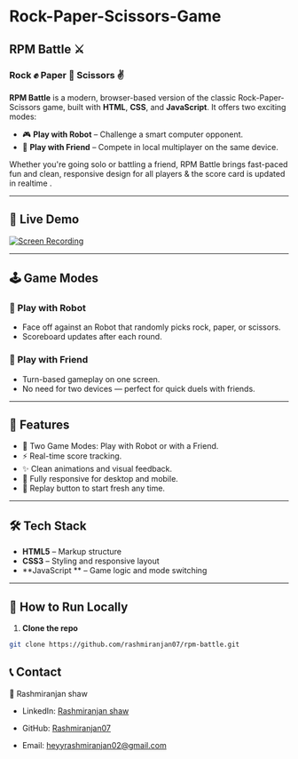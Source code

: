 # Rock-Paper-Scissors-Game
## RPM Battle ⚔️
### Rock ✊ Paper 📄 Scissors ✌️

**RPM Battle** is a modern, browser-based version of the classic Rock-Paper-Scissors game, built with **HTML**, **CSS**, and **JavaScript**. It offers two exciting modes:

- 🎮 **Play with Robot** – Challenge a smart computer opponent.
- 👥 **Play with Friend** – Compete in local multiplayer on the same device.

Whether you're going solo or battling a friend, RPM Battle brings fast-paced fun and clean, responsive design for all players & the score card is updated in realtime .

---

## 🔗 Live Demo

[![Screen Recording](https://github.com/user-attachments/assets/e3321977-ed94-45ec-80c4-b0423c71787a)](https://rashmiranjan07.github.io/Rock-Paper-Scissors-Game/)

---

## 🕹️ Game Modes

### 🤖 Play with Robot
- Face off against an Robot that randomly picks rock, paper, or scissors.
- Scoreboard updates after each round.
  
### 👬 Play with Friend
- Turn-based gameplay on one screen.
- No need for two devices — perfect for quick duels with friends.

---

## 🎯 Features

- 🧠 Two Game Modes: Play with Robot or with a Friend.
- ⚡ Real-time score tracking.
- ✨ Clean animations and visual feedback.
- 📱 Fully responsive for desktop and mobile.
- 🔁 Replay button to start fresh any time.

---

## 🛠 Tech Stack

- **HTML5** – Markup structure
- **CSS3** – Styling and responsive layout
- **JavaScript ** – Game logic and mode switching

---

## 🚀 How to Run Locally

1. **Clone the repo**
```bash
git clone https://github.com/rashmiranjan07/rpm-battle.git

```

## 📞 Contact

👤 Rashmiranjan shaw

- LinkedIn: [Rashmiranjan shaw](https://www.linkedin.com/in/rashmiranjan-shaw-8333a532a/)

- GitHub: [Rashmiranjan07](https://github.com/Rashmiranjan07)

- Email: heyyrashmiranjan02@gmail.com
